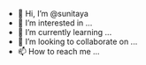 - 👋 Hi, I’m @sunitaya
- 👀 I’m interested in ...
- 🌱 I’m currently learning ...
- 💞️ I’m looking to collaborate on ...
- 📫 How to reach me ...

<!---
sunitaya/sunitaya is a ✨ special ✨ repository because its `README.md` (this file) appears on your GitHub profile.
You can click the Preview link to take a look at your changes.
--->

